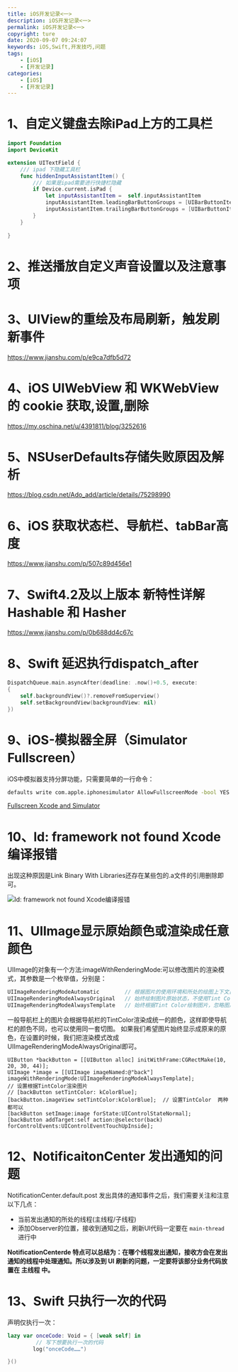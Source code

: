 ```yaml
---
title: iOS开发记录<一>
description: iOS开发记录<一>
permalink: iOS开发记录<一>
copyright: ture
date: 2020-09-07 09:24:07
keywords: iOS,Swift,开发技巧,问题
tags:
    - [iOS]
    - [开发记录]
categories:
    - [iOS]
    - [开发记录]
---
```


# 1、自定义键盘去除iPad上方的工具栏

```Swift
import Foundation
import DeviceKit

extension UITextField {
    /// ipad 下隐藏工具栏
    func hiddenInputAssistantItem() {
        /// 如果是ipad需要进行快捷栏隐藏
        if Device.current.isPad {
            let inputAssistantItem =  self.inputAssistantItem
            inputAssistantItem.leadingBarButtonGroups = [UIBarButtonItemGroup]()
            inputAssistantItem.trailingBarButtonGroups = [UIBarButtonItemGroup]()
        }
    }
    
}
```

# 2、推送播放自定义声音设置以及注意事项


# 3、UIView的重绘及布局刷新，触发刷新事件

https://www.jianshu.com/p/e9ca7dfb5d72

# 4、iOS UIWebView 和 WKWebView 的 cookie 获取,设置,删除
https://my.oschina.net/u/4391811/blog/3252616

# 5、NSUserDefaults存储失败原因及解析
https://blog.csdn.net/Ado_add/article/details/75298990

# 6、iOS 获取状态栏、导航栏、tabBar高度
https://www.jianshu.com/p/507c89d456e1


# 7、Swift4.2及以上版本 新特性详解 Hashable 和 Hasher

https://www.jianshu.com/p/0b688dd4c67c

# 8、Swift 延迟执行dispatch_after

```Swift
DispatchQueue.main.asyncAfter(deadline: .now()+0.5, execute: 
{
    self.backgroundView()?.removeFromSuperview()
    self.setBackgroundView(backgroundView: nil)
})
```

# 9、iOS-模拟器全屏（Simulator Fullscreen）

iOS中模拟器支持分屏功能，只需要简单的一行命令：
```Bash
defaults write com.apple.iphonesimulator AllowFullscreenMode -bool YES
```
[Fullscreen Xcode and Simulator](https://dev.to/zdnk/-fullscreen-xcode-and-simulator-42ng)

# 10、ld: framework not found Xcode编译报错

出现这种原因是Link Binary With Libraries还存在某些包的.a文件的引用删除即可。

![ld: framework not found Xcode编译报错](http://cdn.xuebaonline.com/record-1-1-2.png "")

# 11、UIImage显示原始颜色或渲染成任意颜色

UIImage的对象有一个方法:imageWithRenderingMode:可以修改图片的渲染模式，其参数是一个枚举值，分别是：
```Swift
UIImageRenderingModeAutomatic        // 根据图片的使用环境和所处的绘图上下文自动调整渲染模式。  
UIImageRenderingModeAlwaysOriginal   // 始终绘制图片原始状态，不使用Tint Color。  
UIImageRenderingModeAlwaysTemplate   // 始终根据Tint Color绘制图片，忽略图片的颜色信息
```
一般导航栏上的图片会根据导航栏的TintColor渲染成统一的颜色，这样即使导航栏的颜色不同，也可以使用同一套切图。
如果我们希望图片始终显示成原来的原色，在设置的时候，我们把渲染模式改成UIImageRenderingModeAlwaysOriginal即可。

```Objc
UIButton *backButton = [[UIButton alloc] initWithFrame:CGRectMake(10, 20, 30, 44)];
UIImage *image = [[UIImage imageNamed:@"back"] imageWithRenderingMode:UIImageRenderingModeAlwaysTemplate];  
// 设置根据TintColor渲染图片
// [backButton setTintColor: kColorBlue];
[backButton.imageView setTintColor:kColorBlue];  // 设置TintColor  两种都可以
[backButton setImage:image forState:UIControlStateNormal];  
[backButton addTarget:self action:@selector(back) forControlEvents:UIControlEventTouchUpInside];
```

# 12、NotificaitonCenter 发出通知的问题
NotificationCenter.default.post 发出具体的通知事件之后，我们需要关注和注意以下几点：
    
+ 当前发出通知的所处的线程(主线程/子线程)
+ 添加Observer的位置，接收到通知之后，刷新UI代码一定要在 ```main-thread``` 进行中

**NotificationCenterde 特点可以总结为：在哪个线程发出通知，接收方会在发出通知的线程中处理通知。所以涉及到 UI 刷新的问题，一定要将该部分业务代码放置在 主线程 中。**

# 13、Swift 只执行一次的代码

声明仅执行一次：

```Swift
lazy var onceCode: Void = { [weak self] in
         // 写下想要执行一次的代码
        log("onceCode……")

}()
```